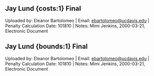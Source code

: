 ## Jay Lund {costs:1} Final
Uploaded by: Eleanor Bartolomeo | Email: ebartolomeo@ucdavis.edu | Penalty Calculation Date: 101810 |  Notes: 
Mimi Jenkins, 2000-03-21, Electronic Document

## Jay Lund {bounds:1} Final
Uploaded by: Eleanor Bartolomeo | Email: ebartolomeo@ucdavis.edu | Penalty Calculation Date: 101810 |  Notes: 
Mimi Jenkins, 2000-03-21, Electronic Document
